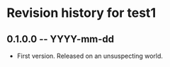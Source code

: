 # Revision history for test1

## 0.1.0.0 -- YYYY-mm-dd

* First version. Released on an unsuspecting world.
